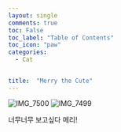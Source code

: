 ```yaml
---
layout: single
comments: true
toc: False
toc_label: "Table of Contents"
toc_icon: "paw"
categories:
  - Cat


title:  "Merry the Cute"
---
```


![IMG_7500](https://user-images.githubusercontent.com/81342538/129781032-d62fb626-84e0-4113-8eae-f7ce0a3ed452.JPG)
![IMG_7499](https://user-images.githubusercontent.com/81342538/129781155-0291f161-b37c-4168-abc2-7765bf8cfa3b.JPG)


너무너무 보고싶다 메리!
